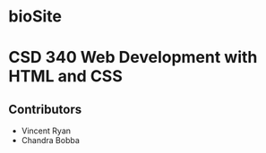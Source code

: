 # bioSite
<h1>CSD 340 Web Development with HTML and CSS</h1>
<h2>Contributors</h2>
<ul>
 <li>Vincent Ryan</li>
 <li>Chandra Bobba</li>
</ul>
